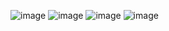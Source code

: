![image](https://github.com/user-attachments/assets/e32fb292-0a95-4a12-90e8-f209d3150273)
![image](https://github.com/user-attachments/assets/168ec143-9cc3-4a59-b1cc-3a54f3b84189)
![image](https://github.com/user-attachments/assets/7df41c30-bdd6-43a6-bc83-60cc2240dd08)
![image](https://github.com/user-attachments/assets/8b623df9-e804-40f3-a411-98aaa4104bae)
